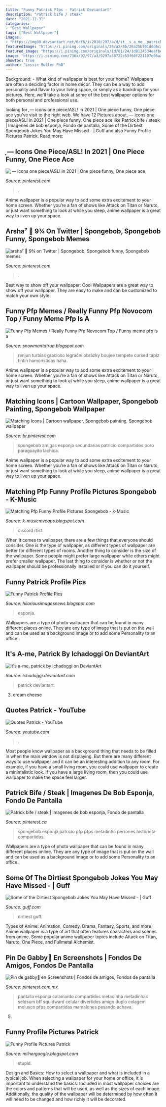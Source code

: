 ```yaml
---
title: "Funny Patrick Pfps - Patrick Deviantart"
description: "Patrick bife / steak"
date: "2021-12-31"
categories:
- "Best Wallpaper"
tags: ["Best Wallpaper"]
images:
- "https://img00.deviantart.net/6cf6/i/2010/297/a/d/it__s_a_me__patrick_by_ichadoggi-d31ffqe.png"
featuredImage: "https://i.pinimg.com/originals/26/a2/5b/26a25b701ddd6ca1ddf1b2e205a35ffe.jpg"
featured_image: "https://i.pinimg.com/originals/1d/81/24/1d8124534eafbeaa3938c3eb821bf798.png"
image: "https://i.pinimg.com/736x/92/97/a3/9297a38722c53f60f221107e06aa2b7d.jpg"
ShowToc: true
author: "Lessie Muller PhD"
---
```



Background: - What kind of wallpaper is best for your home?
Wallpapers are often a deciding factor in home décor. They can be a way to add personality and flavor to your living space, or simply as a backdrop for your pictures. Here, we'll take a look at some of the best wallpaper options for both personal and professional use.

	

		
looking for ִֶָ — icons one piece/ASL! in 2021 | One piece funny, One piece ace you've visit to the right web. We have 12 Pictures about ִֶָ — icons one piece/ASL! in 2021 | One piece funny, One piece ace like Patrick bife / steak | Imagenes de bob esponja, Fondo de pantalla, Some of the Dirtiest Spongebob Jokes You May Have Missed - | Guff and also Funny Profile Pictures Patrick. Read more:
		
    
## ִֶָ — Icons One Piece/ASL! In 2021 | One Piece Funny, One Piece Ace

<img loading=lazy src="https://i.pinimg.com/originals/f6/1e/39/f61e398c9254da6bc27bb84284d71347.jpg" onerror="this.onerror=null;this.src='https://tse1.mm.bing.net/th?id=OIP.HdilorCLuihlrR-_KCYsCgAAAA&amp;pid=15.1';" alt="ִֶָ — icons one piece/ASL! in 2021 | One piece funny, One piece ace">

_Source: pinterest.com_

>. 

	

Anime wallpaper is a popular way to add some extra excitement to your home screen. Whether you’re a fan of shows like Attack on Titan or Naruto, or just want something to look at while you sleep, anime wallpaper is a great way to liven up your space.

    
## Arsha⁷ 🦋 9¾ On Twitter | Spongebob, Spongebob Funny, Spongebob Memes

<img loading=lazy src="https://i.pinimg.com/originals/1d/81/24/1d8124534eafbeaa3938c3eb821bf798.png" onerror="this.onerror=null;this.src='https://tse4.mm.bing.net/th?id=OIP.okW9Vo9v9hEiOqUy_-logAHaHM&amp;pid=15.1';" alt="arsha⁷ 🦋 9¾ on Twitter | Spongebob, Spongebob funny, Spongebob memes">

_Source: pinterest.com_

>. 

	

Best way to show off your wallpaper:
Cool Wallpapers are a great way to show off your wallpaper. They are easy to make and can be customized to match your own style.

    
## Funny Pfp Memes / Really Funny Pfp Novocom Top / Funny Meme Pfp Is A

<img loading=lazy src="https://i.pinimg.com/736x/ac/78/63/ac786394a7f747ab675b65742410f500.jpg" onerror="this.onerror=null;this.src='https://tse2.mm.bing.net/th?id=OIP.2MpfIPKyJtbxyjOHN0XTcQHaJ-&amp;pid=15.1';" alt="Funny Pfp Memes / Really Funny Pfp Novocom Top / Funny meme pfp is a">

_Source: snowmantatrua.blogspot.com_

>renjun turbias gracioso legrační obrázky boujee tempete cursed tapiz tintin humorísticas haha. 

	

Anime wallpaper is a popular way to add some extra excitement to your home screen. Whether you’re a fan of shows like Attack on Titan or Naruto, or just want something to look at while you sleep, anime wallpaper is a great way to liven up your space.

    
## Matching Icons | Cartoon Wallpaper, Spongebob Painting, Spongebob Wallpaper

<img loading=lazy src="https://i.pinimg.com/originals/6e/02/24/6e022442896f1a72810308ea3709151c.jpg" onerror="this.onerror=null;this.src='https://tse4.mm.bing.net/th?id=OIP.6o8JciYdszcfU_XuROCmFQHaI1&amp;pid=15.1';" alt="Matching Icons | Cartoon wallpaper, Spongebob painting, Spongebob wallpaper">

_Source: br.pinterest.com_

>spongebob amigas esponja secundarias patricio compartidos poro paraguayito lachica. 

	

Anime wallpaper is a popular way to add some extra excitement to your home screen. Whether you’re a fan of shows like Attack on Titan or Naruto, or just want something to look at while you sleep, anime wallpaper is a great way to liven up your space.

    
## Matching Pfp Funny Profile Pictures Spongebob - K-Music

<img loading=lazy src="https://i.pinimg.com/originals/e6/77/f8/e677f887b0f9b9b9d5c05d57563416d5.jpg" onerror="this.onerror=null;this.src='https://tse3.mm.bing.net/th?id=OIP.Ua1wBql2KmrzzQ1x5VdbwgHaHa&amp;pid=15.1';" alt="Matching Pfp Funny Profile Pictures Spongebob - k-Music">

_Source: k-musicmvcaps.blogspot.com_

>discord rtist. 

	

When it comes to wallpaper, there are a few things that everyone should consider. One is the type of wallpaper, as different types of wallpaper are better for different types of rooms. Another thing to consider is the size of the wallpaper. Some people might prefer large wallpaper while others might prefer smaller wallpaper. The last thing to consider is whether or not the wallpaper should be professionally installed or if you can do it yourself.

    
## Funny Patrick Profile Pics

<img loading=lazy src="https://i.pinimg.com/originals/26/a2/5b/26a25b701ddd6ca1ddf1b2e205a35ffe.jpg" onerror="this.onerror=null;this.src='https://tse1.mm.bing.net/th?id=OIP.S77K9jdM-W4DuzciWe6GuwHaFY&amp;pid=15.1';" alt="Funny Patrick Profile Pics">

_Source: hilariousimagesnews.blogspot.com_

>esponja. 

	



Wallpapers are a type of photo wallpaper that can be found in many different places online. They are any type of image that is put on the wall and can be used as a background image or to add some Personality to an office.

    
## It&#039;s A-me, Patrick By Ichadoggi On DeviantArt

<img loading=lazy src="https://img00.deviantart.net/6cf6/i/2010/297/a/d/it__s_a_me__patrick_by_ichadoggi-d31ffqe.png" onerror="this.onerror=null;this.src='https://tse4.mm.bing.net/th?id=OIP.oz0xxijIigPuYmXcXjsmBAHaFH&amp;pid=15.1';" alt="it&#039;s a-me, patrick by ichadoggi on DeviantArt">

_Source: ichadoggi.deviantart.com_

>patrick deviantart. 

	

3. cream cheese 

    
## Quotes Patrick - YouTube

<img loading=lazy src="https://i.ytimg.com/vi/dY0eZo9LN40/hqdefault.jpg" onerror="this.onerror=null;this.src='https://tse4.mm.bing.net/th?id=OIP.wQ7SEZK39omRZJW_HnpKIQHaFj&amp;pid=15.1';" alt="Quotes Patrick - YouTube">

_Source: youtube.com_

>. 

	

Most people know wallpaper as a background thing that needs to be filled in when the main window is not displaying. But there are many different ways to use wallpaper and it can be an interesting addition to any room. For example, if you have a small living room, you could use wallpaper to create a minimalistic look. If you have a large living room, then you could use wallpaper to make the space feel larger.

    
## Patrick Bife / Steak | Imagenes De Bob Esponja, Fondo De Pantalla

<img loading=lazy src="https://i.pinimg.com/736x/d6/11/79/d611797a3df325d9e1d3b34f7a4744b8.jpg" onerror="this.onerror=null;this.src='https://tse1.mm.bing.net/th?id=OIP.cjvQt9ggwntXcjyiJ9YpOAAAAA&amp;pid=15.1';" alt="Patrick bife / steak | Imagenes de bob esponja, Fondo de pantalla">

_Source: pinterest.ca_

>spongebob esponja patricio pfp pfps metadinha perrones historieta compartidos. 

	



Wallpapers are a type of photo wallpaper that can be found in many different places online. They are any type of image that is put on the wall and can be used as a background image or to add some Personality to an office.

    
## Some Of The Dirtiest Spongebob Jokes You May Have Missed - | Guff

<img loading=lazy src="http://cdn.guff.com/site_1/media/18000/17055/items/801a8d2d354e507e37435087.jpg" onerror="this.onerror=null;this.src='https://tse3.mm.bing.net/th?id=OIP.dSvy6diSl83NleDkPGFSVgAAAA&amp;pid=15.1';" alt="Some of the Dirtiest Spongebob Jokes You May Have Missed - | Guff">

_Source: guff.com_

>dirtiest guff. 

	

Types of Anime: Animation, Comedy, Drama, Fantasy, Sports, and more
Anime wallpaper is a type of art that often features characters and scenes from anime. Some popular anime wallpaper topics include Attack on Titan, Naruto, One Piece, and Fullmetal Alchemist.

    
## Pin De Gabby💐 En Screenshots | Fondos De Amigos, Fondos De Pantalla

<img loading=lazy src="https://i.pinimg.com/736x/92/97/a3/9297a38722c53f60f221107e06aa2b7d.jpg" onerror="this.onerror=null;this.src='https://tse4.mm.bing.net/th?id=OIP.npIg0zgS7hPaSC-s2itNXQHaNK&amp;pid=15.1';" alt="Pin de gabby💐 en Screenshots | Fondos de amigos, Fondos de pantalla">

_Source: pinterest.com.mx_

>pantalla esponja calamardo compartidos metadinha metadinhas seldsum bff squidward celular divertidos amigo duplo colagem molusco pfps compartidas mamalones pesando achava. 

	

5.

    
## Funny Profile Pictures Patrick

<img loading=lazy src="https://i.pinimg.com/originals/b8/f0/f1/b8f0f1fc3dd45e1b7a2a00f36b0c372e.jpg" onerror="this.onerror=null;this.src='https://tse3.mm.bing.net/th?id=OIP.XA_FiSAEEx8-TxtKfbmxNQHaHP&amp;pid=15.1';" alt="Funny Profile Pictures Patrick">

_Source: milnergoogle.blogspot.com_

>stupid. 

	

Design and Basics: How to select a wallpaper and what is included in a typical job.
When selecting a wallpaper for your home or office, it is important to understand the basics. Included in most wallpaper choices are the colors and patterns that will be used, as well as the sizes of each image. Additionally, the quality of the wallpaper will be determined by how often it will need to be changed and how richly it will be decorated.

